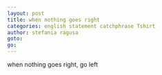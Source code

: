 ```yaml
---
layout: post
title: when nothing goes right
categories: english statement catchphrase Tshirt
author: stefania ragusa
goto:
go:
---
```

when nothing goes right, go left
